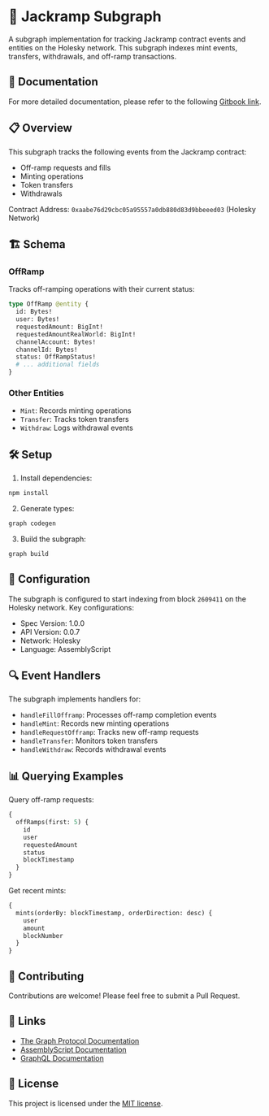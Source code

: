 # 🚀 Jackramp Subgraph

A subgraph implementation for tracking Jackramp contract events and entities on the Holesky network. This subgraph indexes mint events, transfers, withdrawals, and off-ramp transactions.

## 📧 Documentation

For more detailed documentation, please refer to the following [Gitbook link](https://kbaji.gitbook.io/jackramp).

## 📋 Overview

This subgraph tracks the following events from the Jackramp contract:
- Off-ramp requests and fills
- Minting operations
- Token transfers
- Withdrawals

Contract Address: `0xaabe76d29cbc05a95557a0db880d83d9bbeeed03` (Holesky Network)

## 🏗 Schema

### OffRamp
Tracks off-ramping operations with their current status:
```graphql
type OffRamp @entity {
  id: Bytes!
  user: Bytes!
  requestedAmount: BigInt!
  requestedAmountRealWorld: BigInt!
  channelAccount: Bytes!
  channelId: Bytes!
  status: OffRampStatus!
  # ... additional fields
}
```

### Other Entities
- `Mint`: Records minting operations
- `Transfer`: Tracks token transfers
- `Withdraw`: Logs withdrawal events

## 🛠 Setup

1. Install dependencies:
```bash
npm install
```

2. Generate types:
```bash
graph codegen
```

3. Build the subgraph:
```bash
graph build
```

## 📝 Configuration

The subgraph is configured to start indexing from block `2609411` on the Holesky network. Key configurations:

- Spec Version: 1.0.0
- API Version: 0.0.7
- Network: Holesky
- Language: AssemblyScript

## 🔍 Event Handlers

The subgraph implements handlers for:
- `handleFillOfframp`: Processes off-ramp completion events
- `handleMint`: Records new minting operations
- `handleRequestOfframp`: Tracks new off-ramp requests
- `handleTransfer`: Monitors token transfers
- `handleWithdraw`: Records withdrawal events

## 📊 Querying Examples

Query off-ramp requests:
```graphql
{
  offRamps(first: 5) {
    id
    user
    requestedAmount
    status
    blockTimestamp
  }
}
```

Get recent mints:
```graphql
{
  mints(orderBy: blockTimestamp, orderDirection: desc) {
    user
    amount
    blockNumber
  }
}
```

## 🤝 Contributing

Contributions are welcome! Please feel free to submit a Pull Request.


## 🔗 Links
- [The Graph Protocol Documentation](https://thegraph.com/docs/en/)
- [AssemblyScript Documentation](https://www.assemblyscript.org/)
- [GraphQL Documentation](https://graphql.org/learn/)

## 📜 License

This project is licensed under the [MIT license](https://opensource.org/licenses/MIT).
